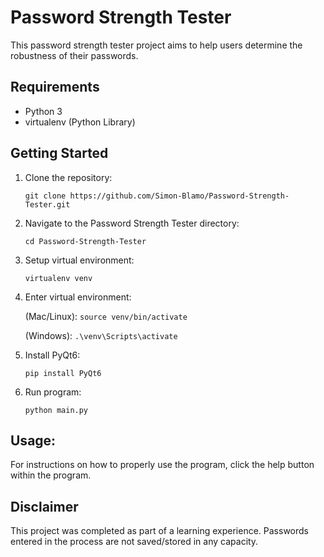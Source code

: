 # Password Strength Tester
This password strength tester project aims to help users determine the robustness of their passwords.

## Requirements
- Python 3
- virtualenv (Python Library)

## Getting Started
1. Clone the repository:
   
   `git clone https://github.com/Simon-Blamo/Password-Strength-Tester.git`

2. Navigate to the Password Strength Tester directory:

   `cd Password-Strength-Tester`
3. Setup virtual environment:

   `virtualenv venv`
4. Enter virtual environment:

   (Mac/Linux): `source venv/bin/activate` 

   (Windows): `.\venv\Scripts\activate`
5. Install PyQt6:

   `pip install PyQt6`
6. Run program:

   `python main.py` 

## Usage:
For instructions on how to properly use the program, click the help button within the program.

## Disclaimer
This project was completed as part of a learning experience. Passwords entered in the process are not saved/stored in any capacity.
